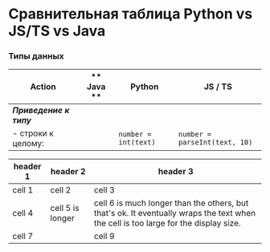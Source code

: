 # Сравнительная таблица Python vs JS/TS vs Java

### Типы данных

| Action |** Java **| **Python** | **JS / TS** |
|--------|----------|------------|-------------|
|***Приведение к типу***|
| - строки к целому: |  | `number = int(text)`|`number = parseInt(text, 10)`|


| header 1 | header 2 | header 3 |
| ---      | ---      | ---      |
| cell 1   | cell 2   | cell 3   |
| cell 4 | cell 5 is longer | cell 6 is much longer than the others, but that's ok. It eventually wraps the text when the cell is too large for the display size. |
| cell 7   |          | cell 9   |
